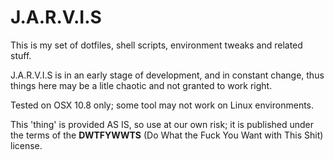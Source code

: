 J.A.R.V.I.S
===========

This is my set of dotfiles, shell scripts, environment tweaks and related stuff.

J.A.R.V.I.S is in an early stage of development, and in constant change, thus things here may be a
litle chaotic and not granted to work right.

Tested on OSX 10.8 only; some tool may not work on Linux environments.

This 'thing' is provided AS IS, so use at our own risk; it is published under the terms of the
**DWTFYWWTS** (Do What the Fuck You Want with This Shit) license.

